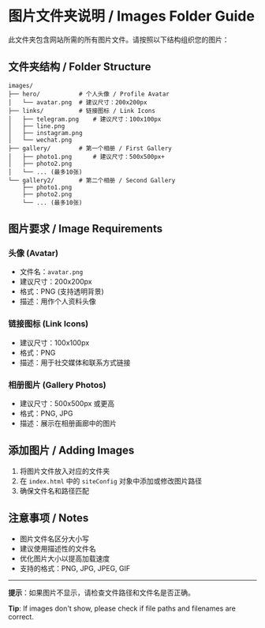 # 图片文件夹说明 / Images Folder Guide

此文件夹包含网站所需的所有图片文件。请按照以下结构组织您的图片：

## 文件夹结构 / Folder Structure

```
images/
├── hero/           # 个人头像 / Profile Avatar
│   └── avatar.png  # 建议尺寸：200x200px
├── links/          # 链接图标 / Link Icons
│   ├── telegram.png    # 建议尺寸：100x100px
│   ├── line.png
│   ├── instagram.png
│   └── wechat.png
├── gallery/        # 第一个相册 / First Gallery
│   ├── photo1.png      # 建议尺寸：500x500px+
│   ├── photo2.png
│   └── ... (最多10张)
└── gallery2/       # 第二个相册 / Second Gallery
    ├── photo1.png
    ├── photo2.png
    └── ... (最多10张)
```

## 图片要求 / Image Requirements

### 头像 (Avatar)
- 文件名：`avatar.png`
- 建议尺寸：200x200px
- 格式：PNG (支持透明背景)
- 描述：用作个人资料头像

### 链接图标 (Link Icons)
- 建议尺寸：100x100px
- 格式：PNG
- 描述：用于社交媒体和联系方式链接

### 相册图片 (Gallery Photos)
- 建议尺寸：500x500px 或更高
- 格式：PNG, JPG
- 描述：展示在相册画廊中的图片

## 添加图片 / Adding Images

1. 将图片文件放入对应的文件夹
2. 在 `index.html` 中的 `siteConfig` 对象中添加或修改图片路径
3. 确保文件名和路径匹配

## 注意事项 / Notes

- 图片文件名区分大小写
- 建议使用描述性的文件名
- 优化图片大小以提高加载速度
- 支持的格式：PNG, JPG, JPEG, GIF

---

**提示**：如果图片不显示，请检查文件路径和文件名是否正确。

**Tip**: If images don't show, please check if file paths and filenames are correct.